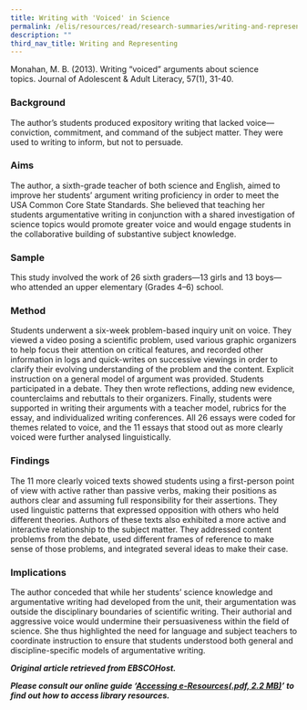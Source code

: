 ```yaml
---
title: Writing with 'Voiced' in Science
permalink: /elis/resources/read/research-summaries/writing-and-representing/writing-with-voiced-in-science/
description: ""
third_nav_title: Writing and Representing
---
```

Monahan, M. B. (2013). Writing “voiced” arguments about science topics. Journal of Adolescent & Adult Literacy, 57(1), 31-40.

### Background

The author’s students produced expository writing that lacked voice—conviction, commitment, and command of the subject matter. They were used to writing to inform, but not to persuade.

### Aims

The author, a sixth-grade teacher of both science and English, aimed to improve her students’ argument writing proficiency in order to meet the USA Common Core State Standards. She believed that teaching her students argumentative writing in conjunction with a shared investigation of science topics would promote greater voice and would engage students in the collaborative building of substantive subject knowledge.

### Sample

This study involved the work of 26 sixth graders—13 girls and 13 boys—who attended an upper elementary (Grades 4–6) school.

### Method

Students underwent a six-week problem-based inquiry unit on voice. They viewed a video posing a scientific problem, used various graphic organizers to help focus their attention on critical features, and recorded other information in logs and quick-writes on successive viewings in order to clarify their evolving understanding of the problem and the content. Explicit instruction on a general model of argument was provided. Students participated in a debate. They then wrote reflections, adding new evidence, counterclaims and rebuttals to their organizers. Finally, students were supported in writing their arguments with a teacher model, rubrics for the essay, and individualized writing conferences. All 26 essays were coded for themes related to voice, and the 11 essays that stood out as more clearly voiced were further analysed linguistically.

### Findings

The 11 more clearly voiced texts showed students using a first-person point of view with active rather than passive verbs, making their positions as authors clear and assuming full responsibility for their assertions. They used linguistic patterns that expressed opposition with others who held different theories. Authors of these texts also exhibited a more active and interactive relationship to the subject matter. They addressed content problems from the debate, used different frames of reference to make sense of those problems, and integrated several ideas to make their case.

### Implications

The author conceded that while her students’ science knowledge and argumentative writing had developed from the unit, their argumentation was outside the disciplinary boundaries of scientific writing. Their authorial and aggressive voice would undermine their persuasiveness within the field of science. She thus highlighted the need for language and subject teachers to coordinate instruction to ensure that students understood both general and discipline-specific models of argumentative writing.


_**Original article retrieved from EBSCOHost.**_  

**_Please consult our online guide ‘[Accessing e-Resources(.pdf, 2.2 MB)](https://academyofsingaporeteachers-moe-edu-sg-admin.cwp.sg/elis/resources/read/research-summaries/writing-and-representing/18e45074-6b1b-4ac7-811f-1a8da16c4f81 "Accessing e-Resources")’ to find out how to access library resources._**